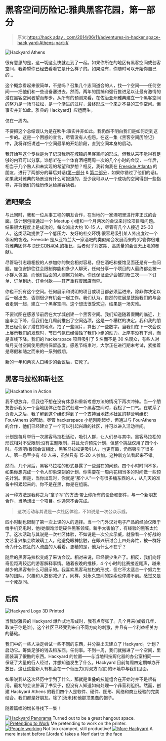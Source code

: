 # 黑客空间历险记:雅典黑客花园，第一部分

> 原文:[https://hack aday . com/2014/06/11/adventures-in-hacker space-hack yard-Athens-part-I/](https://hackaday.com/2014/06/11/adventures-in-hackerspacing-hackyard-athens-part-i/)

![Hackyard Athens](../Images/ee03b67186b94dffe1ccfffa862278b8.png)

很有意思的是，这一切这么快就走到了一起。如果你所在的地区有黑客空间或创客空间，我希望你已经去看看它是什么样子的。如果没有，你随时可以开始你自己的…

这个概念看起来很简单，不是吗？召集几个志同道合的人，找一个空间——任何空间——把他们和一些设备塞进去。然而，两年的围捕和强行推进足以让最有激情的潜在黑客空间者望而却步。从所有的预测来看，在佐治亚州雅典建立一个黑客空间的努力是一场马拉松，是一个渐进的过程，最终形成一个来之不易的工作空间。但事实并非如此。雅典的 Hackyard】应运而生。

仅在一周内。

不要把这个总结误认为是在吹牛:事实并非如此。我仍然不明白我们是如何走到这一步的。这是一个困惑的宣言，尽管没有人抱怨。在这一集《黑客空间历险记》中，我将详细讲述一个空间最早的开始阶段，直到空间本身的启动。

我开始写这个专栏是为了记录我所在城镇的黑客空间的形成，但我从来不觉得有足够的内容可以分享。谁想听在一个体育酒吧两周一次的几个小时的会议，一年后，相当于几个熟人和未实现的希望和梦想？相反，我转向我在 [Freeside Atlanta](http://wiki.freesideatlanta.org/fs/Info) 的朋友，进行了两部分的幕后对话([第一部分](http://hackaday.com/2013/10/14/adventures-in-hackerspacing-freeside-atlanta-part-i/) & [第二部分](http://hackaday.com/2013/10/21/adventures-in-hackerspacing-freeside-atlanta-part-ii/)，如果你错过了他们的话)。如果我对雅典的场景没有什么可报道的，至少我可以从一个成功的空间得到一些指导，并将他们的经历传达给黑客读者。

## 酒吧聚会

与此同时，我和一位从事工程的朋友合作，在当地的一家酒吧里进行非正式的会面。该计划包括通过一个 Meetup 小组和一个月两次的会议来讨论项目和问题。结果很大程度上是成功的，每次派出大约 10-15 人，尽管有几个人接近 25-30 人。这类活动提供了一个低压力、友好的社交环境:很容易吸引某人外出度过一个休闲的夜晚。Freeside 是从亚特兰大一家酒吧的类似聚会发展而来的(尽管你很难将雅典团体与 [DEFCON404 的](http://dc404.org/)相比，后者似乎对定期、高质量的会议无止境的奉献)。

尽管吸引志趣相投的人参加你的聚会相对容易，但在酒吧和餐馆见面还是有一些问题。座位安排往往会限制你能和多少人聊天，任何分享一个项目的人最终都会被一小群人包围，而他们后面的人则努力倾听。你还保证至少会被打断三次——下订单、订单到达、订单付款——其严重程度因店而异。

你也不拥有这个空间。任何展示和说明的项目或项目都必须运进来，除非你决定以后一起出去，否则很少有机会一起工作。我们认为，自然的进展是鼓励我们的与会者走到一起，建立一个黑客空间。这个想法很受欢迎。结果是一场灾难。

不要试图在感恩节前后在大学城创建一个黑客空间。我们知道随着假期的临近，上座率会下降，但我们在几周前推出了空间选项，这是一个糟糕的决定。我和我的朋友已经侦察了潜在的地点，拍了一些照片，算出了一些数字。当我们在下一次会议上展示我们的发现时，节日气氛已经侵蚀了我们小组的动力。上座率没有下滑，而是直线下降。我们的 hackerspace 项目吸引了 5 名而不是 30 名观众，有些人对每月支付空间使用费持保留态度。感恩节结束时，大学正在进行期末考试，紧接着是寒假和随之而来的一系列假期。

新的一年和两次人口稀少的会议后，它死了。

## 黑客马拉松和新社区

![Hackathon in Action](../Images/666b4efd3d21069dfe2e40c6194f4672.png)

我不想放弃，但我也不想在没有休息和重新考虑方法的情况下再次冲锋。当一个朋友告诉我另一个当地团体正在尝试创建一个黑客空间时，我松了一口气。在联系了负责人之后，我了解到这个组织得到了一个支持当地技术社区的非营利组织 FourAthens 的帮助。尽管 hackerspace 小组刚刚起步，但通过与 FourAthens 的合作，他们已经建立了一个可以引起兴趣的社区，并可以进入活动空间。

计划是每月举行一次黑客马拉松活动，吸引人群，让人们参与其中。黑客马拉松的形式相对不受限制:没有主题限制，并且允许预先计划，但整个挑战仅用了四个小时。与酒吧/餐馆会议相比，黑客马拉松更吸引人，也更有趣，仍然吸引了很多人。第一场至少有 40 人来，虽然只有 15-20 人参加。这种新方法看起来不错。

然而，几个月后，黑客马拉松的形式暴露了一些潜在的问题。四个小时时间不多。如果你想完成一个令人印象深刻的计划，你需要在一周内花相当多的时间做一些预先计划。但是，当你出现时，你就是“那个人”一个有很多桶东西的人，从几天的准备中积累起来的。你不是在黑，你是在组装。

另一种方法是我称之为“童子军”的方法:带上你所有的设备和部件，与一个新朋友合作，当场想出一个项目。你通常不会完成。

> 这次活动与其说是一次社区体验，不如说是一次公众示威。

四小时制也限制了第一次上课的人的选择。当一个门外汉对电子产品的经验仅限于给手机充电时，他/她很难涉足硬件黑客领域。新手太害怕了，有经验的黑客太忙了。这次活动与其说是一次社区体验，不如说是一次公众示威。就像看一个好战的文艺复兴集会吹玻璃工人，他避免眼神接触，在即兴研讨会上四处奔忙，被一群好奇为什么疯狂的人流血的人看着。更糟的是，他为什么不在乎？

随后的黑客马拉松变成了采访会议。相对来说，已经很少生产了。相反，我们向好奇但距离较远的游客解释事情。随着夜晚的推移，4 个小时的比赛接近尾声，越来越少的黑客有什么可展示的。我喜欢黑客马拉松的形式，但它不太适合一个努力生存的团队。兴趣和人数都减少了。同样，对永久空间的探索也停滞不前。感觉又是一个死胡同。

## 后院

![Hackyard Logo 3D Printed](../Images/9fb15eaf8b2025b81d2fe8b25edef78b.png "The Logo for Hackyard Athens")

当我说雅典的 Hackyard 爆炸式地形成时，我有点夸张了。几个月来(或者几年，取决于你是谁)，这个社区已经受到来自不同方向的刺激，并且有一个利益相关方的基础。

我们中的一些人决定尝试一些不同的东西，并分裂出去建立了 Hackyard。计划？启动它。筹集足够的钱去租东西。任何事。不到一周，我们就搬进了一个空间，里面装满了很酷的东西。Hackyard 的位置——与当地科技孵化器的办公室相同——保证了大量的行人经过，并想知道发生了什么。Hackyard 目前每周四定期举办开放日，这让这些新人有机会在一个低压力(对双方而言)的环境中与我们见面。

如果说我从这次经历中学到了什么，那就是重叠的技能组合在开始时并不是很有用。最初的会议挤满了书呆子，但没有人知道如何处理一个非营利组织。然而，创建 Hackyard Athens 的我们四个人是软件、硬件、图形、网络和商业经验的完美结合。我们都是好朋友。除了[汤米]和他那顶愚蠢的帽子。

随着篇幅的增长寻找下一集！

 [![Hackyard Panorama](../Images/9acde3819415d8fe91df441d6741042f.png "Hackyard Panorama")](https://hackaday.com/2014/06/11/adventures-in-hackerspacing-hackyard-athens-part-i/img_0463/) Turned out to be a great hangout space. [![Pretending to Work](../Images/0509f00b7520a857a4ba5c54707a6d22.png "Pretending to Work")](https://hackaday.com/2014/06/11/adventures-in-hackerspacing-hackyard-athens-part-i/10403190_411740508969108_1494729469792106966_n/) Me pretending to work on the printer. [![People working](../Images/859f01e84d41e953953073169417b088.png "People working")](https://hackaday.com/2014/06/11/adventures-in-hackerspacing-hackyard-athens-part-i/imag1521/) Not too cramped, still productive! [![More Hackyard](../Images/380d9c691f9767a44e980e54ddd37de8.png "[Jim's] deadly with a Nerf rifle.")](https://hackaday.com/2014/06/11/adventures-in-hackerspacing-hackyard-athens-part-i/imag1524/) A mere instant before [Jordan] takes a Nerf dart to the face
